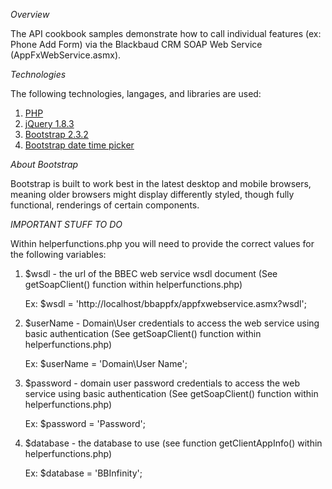 *Overview*

The API cookbook samples demonstrate how to call individual features (ex: Phone Add Form) via the Blackbaud CRM SOAP Web Service (AppFxWebService.asmx).  

*Technologies*

The following technologies, langages, and libraries are used:

1. [PHP](http://www.php.net/)
2. [jQuery 1.8.3](http://jquery.com/)
3. [Bootstrap 2.3.2](http://getbootstrap.com/2.3.2/)
4. [Bootstrap date time picker](http://tarruda.github.io/bootstrap-datetimepicker/)

*About Bootstrap*

Bootstrap is built to work best in the latest desktop and mobile browsers, meaning older browsers might display differently styled, though fully functional, renderings of certain components.

*IMPORTANT STUFF TO DO*

Within helperfunctions.php you will need to provide the correct values for the following variables:

1) $wsdl - the url of the BBEC web service wsdl document (See getSoapClient() function within helperfunctions.php)

    Ex:  $wsdl = 'http://localhost/bbappfx/appfxwebservice.asmx?wsdl';


2) $userName - Domain\User credentials to access the web service using basic authentication (See getSoapClient() function within helperfunctions.php)

	Ex: $userName = 'Domain\User Name';


3)  $password - domain user password credentials to access the web service using basic authentication (See getSoapClient() function within helperfunctions.php)
	
    Ex:  $password = 'Password';


4)  $database - the database to use  (see function getClientAppInfo() within helperfunctions.php)
	
    Ex:  $database = 'BBInfinity';
